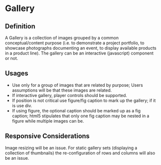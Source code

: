 # Gallery

## Definition

A Gallery is a collection of images grouped by a common conceptual/content purpose (i.e. to 
demonstrate a project portfolio, to showcase photographs documenting an event, to display available products in a product line). The gallery can be an interactive (javascript) component or not. 

## Usages

* Use only for a group of images that are related by purpose; Users assumptions will be that these images are related.
* If interactive gallery, player controls should be supported.
* If position is not critical use figure/fig caption to mark up the gallery; if it is use div.
* If using figure, the optional caption should be marked up as a fig caption; html5 stipulates that only one fig caption may be nested in a figure while multiple images can be.


## Responsive Considerations

Image resizing will be an issue. 
For static gallery sets (displaying a collection of thumbnails) the re-configuration of
rows and columns will also be an issue.